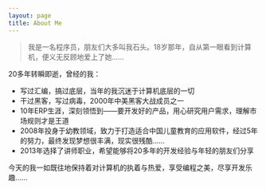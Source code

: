 ```yaml
---
layout: page
title: About Me
---
```


> 我是一名程序员，朋友们大多叫我石头。18岁那年，自从第一眼看到计算机，便义无反顾地爱上了她……

20多年转瞬即逝，曾经的我：

* 写过汇编，搞过底层，当年的我沉迷于计算机底层的一切
* 干过黑客，写过病毒，2000年中美黑客大战成员之一
* 10年ERP生涯，深刻领悟到——要开发好的产品，用心研究用户需求，理解市场规则才是王道
* 2008年投身于幼教领域，致力于打造适合中国儿童教育的应用软件，经过5年的努力，最终发现梦想很丰满，现实很残酷……
* 2013年选择了讲师职业，希望能够将20多年的开发经验与年轻的朋友们分享

<p class="message">
今天的我一如既往地保持着对计算机的执着与热爱，享受编程之美，尽享开发乐趣……
</p>
